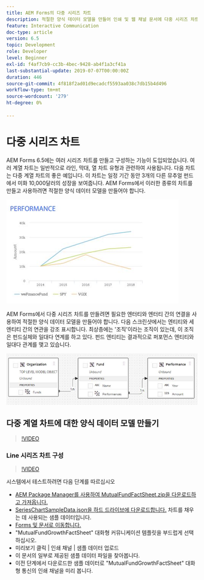```yaml
---
title: AEM Forms의 다중 시리즈 차트
description: 적절한 양식 데이터 모델을 만들어 인쇄 및 웹 채널 문서에 다중 시리즈 차트를 만듭니다.
feature: Interactive Communication
doc-type: article
version: 6.5
topic: Development
role: Developer
level: Beginner
exl-id: f4af7cb9-cc3b-4bec-9428-ab4f1a3cf41a
last-substantial-update: 2019-07-07T00:00:00Z
duration: 446
source-git-commit: 4f818f2ad01d9ecadcf5593aa038c7db15b4d496
workflow-type: tm+mt
source-wordcount: '279'
ht-degree: 0%

---
```


# 다중 시리즈 차트

AEM Forms 6.5에는 여러 시리즈 차트를 만들고 구성하는 기능이 도입되었습니다. 여러 계열 차트는 일반적으로 라인, 막대, 열 차트 유형과 관련하여 사용됩니다. 다음 차트는 다중 계열 차트의 좋은 예입니다. 이 차트는 일정 기간 동안 3개의 다른 뮤추얼 펀드에서 미화 10,000달러의 성장을 보여줍니다. AEM Forms에서 이러한 종류의 차트를 만들고 사용하려면 적절한 양식 데이터 모델을 만들어야 합니다.

![다중 계열 차트](assets/series_charts.png)

AEM Forms에서 다중 시리즈 차트를 만들려면 필요한 엔터티와 엔터티 간의 연결을 사용하여 적절한 양식 데이터 모델을 만들어야 합니다. 다음 스크린샷에서는 엔티티와 세 엔티티 간의 연관을 강조 표시합니다. 최상층에는 &#39;조직&#39;이라는 조직이 있는데, 이 조직은 펀드실체와 일대다 연계를 하고 있다. 펀드 엔티티는 결과적으로 퍼포먼스 엔티티와 일대다 관계를 맺고 있습니다.

![양식 데이터 모델](assets/form_data_model.png)

## 다중 계열 차트에 대한 양식 데이터 모델 만들기

>[!VIDEO](https://video.tv.adobe.com/v/26352?quality=12&learn=on)

### Line 시리즈 차트 구성

>[!VIDEO](https://video.tv.adobe.com/v/26353?quality=12&learn=on)

시스템에서 테스트하려면 다음 단계를 따르십시오

* [AEM Package Manager를 사용하여 MutualFundFactSheet.zip을 다운로드하고 가져옵니다.](assets/mutualfundfactsheet.zip)
* [SeriesChartSampleData.json을 하드 드라이브에 다운로드합니다.](assets/serieschartsampledata.json) 차트를 채우는 데 사용되는 샘플 데이터입니다.
* [Forms 및 문서로 이동합니다.](http://localhost:4502/aem/forms.html/content/dam/formsanddocuments)
* &quot;MutualFundGrowthFactSheet&quot; 대화형 커뮤니케이션 템플릿을 부드럽게 선택하십시오.
* 미리보기 클릭 | 인쇄 채널 | 샘플 데이터 업로드
* 이 문서의 일부로 제공된 샘플 데이터 파일을 찾아봅니다.
* 이전 단계에서 다운로드한 샘플 데이터로 &quot;MutualFundGrowthFactSheet&quot; 대화형 통신의 인쇄 채널을 미리 봅니다.
